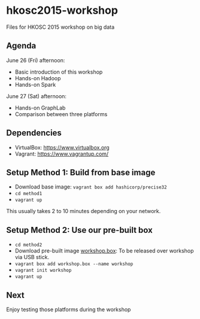 # hkosc2015-workshop

Files for HKOSC 2015 workshop on big data

## Agenda

June 26 (Fri) afternoon:

* Basic introduction of this workshop
* Hands-on Hadoop
* Hands-on Spark

June 27 (Sat) afternoon:

* Hands-on GraphLab
* Comparison between three platforms

## Dependencies

* VirtualBox: https://www.virtualbox.org
* Vagrant: https://www.vagrantup.com/

## Setup Method 1: Build from base image

* Download base image: `vagrant box add hashicorp/precise32`
* `cd method1`
* `vagrant up`

This usually takes 2 to 10 minutes depending on your network.

## Setup Method 2: Use our pre-built box

* `cd method2`
* Download pre-built image [workshop.box](http://link/): To be released over workshop via USB stick.
* `vagrant box add workshop.box --name workshop`
* `vagrant init workshop`
* `vagrant up`

## Next

Enjoy testing those platforms during the workshop


